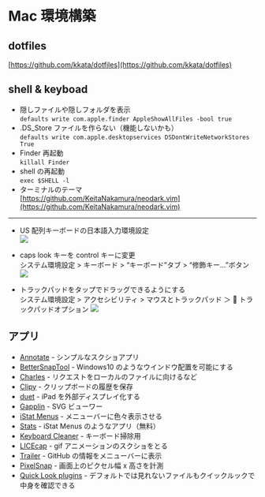 # Mac 環境構築

## dotfiles

[https://github.com/kkata/dotfiles](https://github.com/kkata/dotfiles)

## shell & keyboad

- 隠しファイルや隠しフォルダを表示  
  `defaults write com.apple.finder AppleShowAllFiles -bool true`
- .DS_Store ファイルを作らない（機能しないかも）  
  `defaults write com.apple.desktopservices DSDontWriteNetworkStores True`
- Finder 再起動  
  `killall Finder`
- shell の再起動  
  `exec $SHELL -l`
- ターミナルのテーマ  
  [https://github.com/KeitaNakamura/neodark.vim](https://github.com/KeitaNakamura/neodark.vim)

---

- US 配列キーボードの日本語入力環境設定  
  ![](/tool.keyboad1.png)

- caps look キーを control キーに変更  
  システム環境設定 > キーボード > “キーボード”タブ > “修飾キー...”ボタン
  ![](/tool.keyboad3.png)

- トラックパッドをタップでドラッグできるようにする  
  システム環境設定 > アクセシビリティ > マウスとトラックパッド ＞  トラックパッドオプション
  ![](/tool.trackpad.png)

## アプリ

- [Annotate](https://apps.apple.com/jp/app/annotate-capture-and-share/id918207447) - シンプルなスクショアプリ
- [BetterSnapTool](https://apps.apple.com/jp/app/bettersnaptool/id417375580?mt=12) - Windows10 のようなウインドウ配置を可能にする
- [Charles](https://www.charlesproxy.com/) - リクエストをローカルのファイルに向けるなど
- [Clipy](https://clipy-app.com/) - クリップボードの履歴を保存
- [duet](https://ja.duetdisplay.com/) - iPad を外部ディスプレイ化する
- [Gapplin](http://gapplin.wolfrosch.com/) - SVG ビューワー
- [iStat Menus](https://bjango.com/mac/istatmenus/) - メニューバーに色々表示させる
- [Stats](https://github.com/exelban/stats) - iStat Menus のようなアプリ（無料）
- [Keyboard Cleaner](https://jan.prima.de/~jan/plok/archives/48-Keyboard-Cleaner.html) - キーボード掃除用
- [LICEcap](https://www.cockos.com/licecap/) - gif アニメーションのスクショをとる
- [Trailer](http://ptsochantaris.github.io/trailer/) - GitHub の情報をメニューバーに表示
- [PixelSnap](https://getpixelsnap.com/) - 画面上のピクセル幅 x 高さを計測
- [Quick Look plugins](https://github.com/sindresorhus/quick-look-plugins) - デフォルトでは見れないファイルもクイックルックで中身を確認できる
